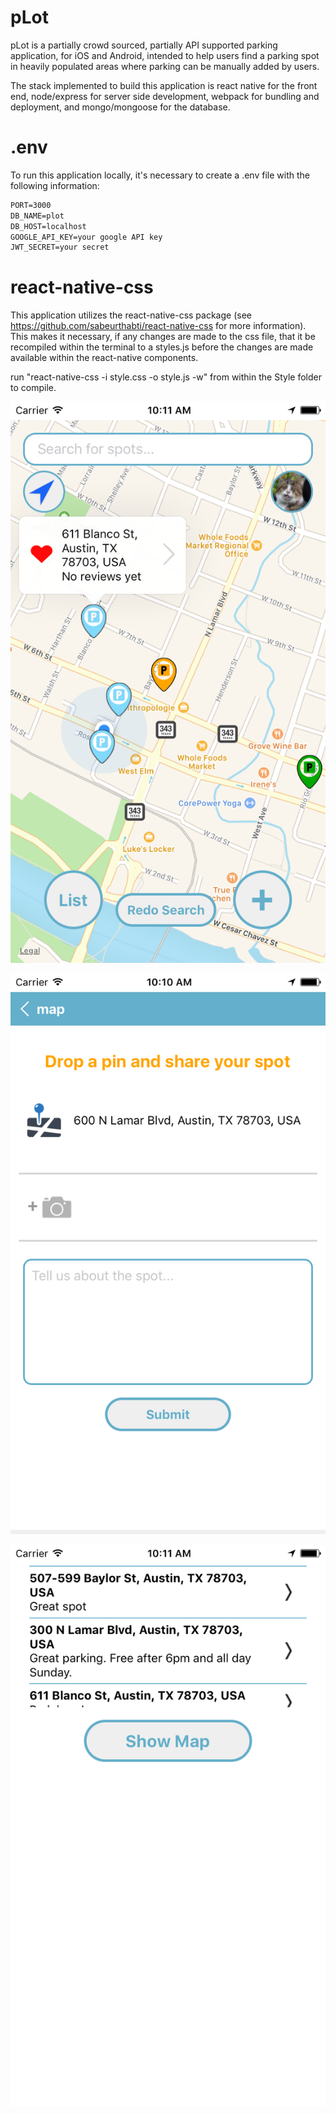 # pLot

pLot is a partially crowd sourced, partially API supported parking application,
for iOS and Android, intended to help users find a parking spot in heavily
populated areas where parking can be manually added by users.

The stack implemented to build this application is react native for the front end,
node/express for server side development, webpack for bundling and deployment, 
and mongo/mongoose for the database.

# .env

To run this application locally, it's necessary to create a .env file with the
following information:
```txt
PORT=3000
DB_NAME=plot
DB_HOST=localhost
GOOGLE_API_KEY=your google API key
JWT_SECRET=your secret
```
# react-native-css

This application utilizes the react-native-css package
(see https://github.com/sabeurthabti/react-native-css for more information). This
makes it necessary, if any changes are made to the css file, that it be recompiled
within the terminal to a styles.js before the changes are made available within
the react-native components.

run "react-native-css -i style.css -o style.js -w" from within the Style folder
to compile.

![Main Screen](/ss1.png?raw=true)

![Main Screen](/ss2.png?raw=true)

![Main Screen](/ss3.png?raw=true)
